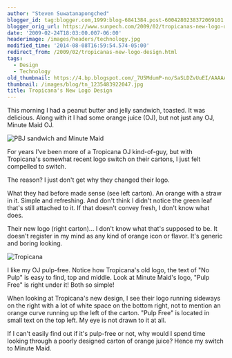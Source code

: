 ```yaml
---
author: "Steven Suwatanapongched"
blogger_id: tag:blogger.com,1999:blog-6841384.post-6004280238372069101
blogger_orig_url: https://www.sunpech.com/2009/02/tropicanas-new-logo-design.html
date: '2009-02-24T18:03:00.007-06:00'
headerimage: /images/headers/technology.jpg
modified_time: '2014-08-08T16:59:54.574-05:00'
redirect_from: /2009/02/tropicanas-new-logo-design.html
tags:
  - Design
  - Technology
old_thumbnail: https://4.bp.blogspot.com/_7U5MdumP-no/SaSLDZvUuEI/AAAAAAAAIlg/etnJYNXhQZw/s800/1235483922047.jpg
thumbnail: /images/blog/tn_1235483922047.jpg
title: Tropicana's New Logo Design
---
```



This morning I had a peanut butter and jelly sandwich, toasted.  It was delicious.  Along with it I had some orange juice (OJ), but not just any OJ, Minute Maid OJ.

![PBJ sandwich and Minute Maid](/images/blog/1235483922047.jpg)

For years I've been more of a Tropicana OJ kind-of-guy, but with Tropicana's somewhat recent logo switch on their cartons, I just felt compelled to switch.  

The reason?  I just don't get why they changed their logo.  

What they had before made sense (see left carton).  An orange with a straw in it.  Simple and refreshing.  And don't think I didn't notice the green leaf that's still attached to it.  If that doesn't convey fresh, I don't know what does.

Their new logo (right carton)... I don't know what that's supposed to be.  It doesn't register in my mind as any kind of orange icon or flavor.  It's generic and boring looking.

![Tropicana](/images/blog/tropicana.png)

I like my OJ pulp-free.  Notice how Tropicana's old logo, the text of "No Pulp" is easy to find, top and middle.  Look at Minute Maid's logo, "Pulp Free" is right under it!  Both so simple!

When looking at Tropicana's new design, I see their logo running sideways on the right with a lot of white space on the bottom right, not to mention an orange curve running up the left of the carton.  "Pulp Free" is located in small text on the top left.  My eye is not drawn to it at all.

If I can't easily find out if it's pulp-free or not, why would I spend time looking through a poorly designed carton of orange juice?  Hence my switch to Minute Maid.